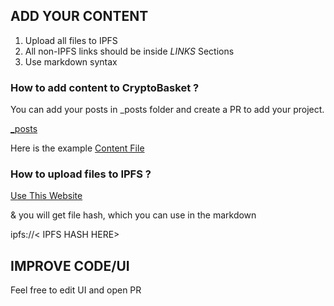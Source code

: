 ## ADD YOUR CONTENT


1. Upload all files to IPFS
2. All non-IPFS links should be inside *LINKS* Sections
3. Use markdown syntax


### How to add content to CryptoBasket ?

You can add your posts in _posts folder and create a PR to add your project.

[_posts](/_posts)

Here is the example [Content File](https://github.com/moneymafia/cryptobasket.org/blob/main/_posts/example.md)



### How to upload files to IPFS ?

[Use This Website](https://anarkrypto.github.io/upload-files-to-ipfs-from-browser-panel/public/)

& you will get file hash, which you can use in the markdown 

ipfs://< IPFS HASH HERE>



## IMPROVE CODE/UI
Feel free to edit UI and open PR
